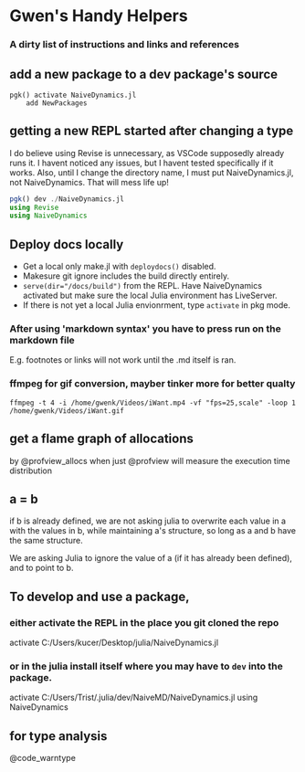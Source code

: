 # Gwen's Handy Helpers
### A dirty list of instructions and links and references

## add a new package to a dev package's source
```
pgk() activate NaiveDynamics.jl
    add NewPackages

```
## getting a new REPL started after changing a type
I do believe using Revise is unnecessary, as VSCode supposedly already runs it. I havent noticed any issues, but I havent tested specifically if it works. Also, until I change the directory name, I must put NaiveDynamics.jl, not NaiveDynamics. That will mess life up!
```julia
pgk() dev ./NaiveDynamics.jl
using Revise
using NaiveDynamics
```
## Deploy docs locally
- Get a local only make.jl with `deploydocs()` disabled. 
- Makesure git ignore includes the build directly entirely. 
- `serve(dir="/docs/build")` from the REPL. Have NaiveDynamics activated but make sure the local Julia environment has LiveServer. 
- If there is not yet a local Julia envionrment, type `activate` in pkg mode.

### After using 'markdown syntax' you have to press run on the markdown file
E.g. footnotes or links will not work until the .md itself is ran.
### ffmpeg for gif conversion, mayber tinker more for better qualty

`ffmpeg -t 4 -i /home/gwenk/Videos/iWant.mp4 -vf "fps=25,scale" -loop 1 /home/gwenk/Videos/iWant.gif`



## get a flame graph of allocations
by @profview_allocs
when just @profview will measure the execution time distribution

## a = b
if b is already defined, we are not asking julia to overwrite each value in a with the values in b, while maintaining a's structure, so long as a and b have the same structure.

We are asking Julia to ignore the value of a (if it has already been defined), and to point to b.

## To develop and use a package,
### either activate the REPL in the place you git cloned the repo
activate C:/Users/kucer/Desktop/julia/NaiveDynamics.jl
### or in the julia install itself where you may have to `dev` into the package.
activate C:/Users/Trist/.julia/dev/NaiveMD/NaiveDynamics.jl
using NaiveDynamics

## for type analysis
@code_warntype
